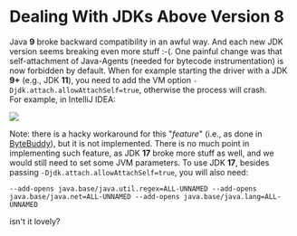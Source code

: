 # Dealing With JDKs Above Version 8

Java __9__ broke backward compatibility in an awful way.
And each new JDK version seems breaking even more stuff :-(.
One painful change was that self-attachment of Java-Agents (needed for bytecode instrumentation)
is now forbidden by default.
When for example starting the driver with a JDK __9+__ (e.g., JDK __11__), you need to add the VM option
`-Djdk.attach.allowAttachSelf=true`, otherwise the process will crash.   
For example, in IntelliJ IDEA:

![](img/intellij_jdk11_jvm_options.png)

Note: there is a hacky workaround for this "_feature_"
(i.e., as done in [ByteBuddy](https://github.com/raphw/byte-buddy/issues/295)),
but it is not implemented. 
There is no much point in implementing such feature, as JDK __17__ broke more stuff as well, and we would still need to set some JVM parameters. 
To use JDK __17__, besides passing `-Djdk.attach.allowAttachSelf=true`, you will also need:

`--add-opens java.base/java.util.regex=ALL-UNNAMED --add-opens java.base/java.net=ALL-UNNAMED --add-opens java.base/java.lang=ALL-UNNAMED`

isn't it lovely? 